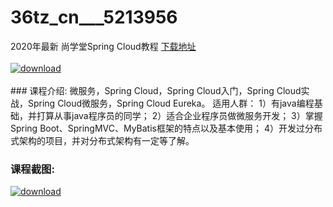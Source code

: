 # 36tz_cn___5213956
2020年最新 尚学堂Spring Cloud教程
[下载地址](http://www.36tz.cn/article/5213956 "下载地址")
<br/></br>[![download](http://36tz.cn/muke_img/2020_06_1-85-300x207.png "下载地址")](http://www.36tz.cn/article/5213956 "下载地址")
<br/></br>### 课程介绍:
微服务，Spring Cloud，Spring Cloud入门，Spring Cloud实战，Spring Cloud微服务，Spring Cloud Eureka。
适用人群：
1）有java编程基础，并打算从事java程序员的同学；
2）适合企业程序员做微服务开发；
3）掌握Spring Boot、SpringMVC、MyBatis框架的特点以及基本使用；
4）开发过分布式架构的项目，并对分布式架构有一定等了解。

### 课程截图:
[![download](http://36tz.cn/muke_img/2020_06_2-93.png "下载地址")](http://www.36tz.cn/article/5213956 "下载地址")
